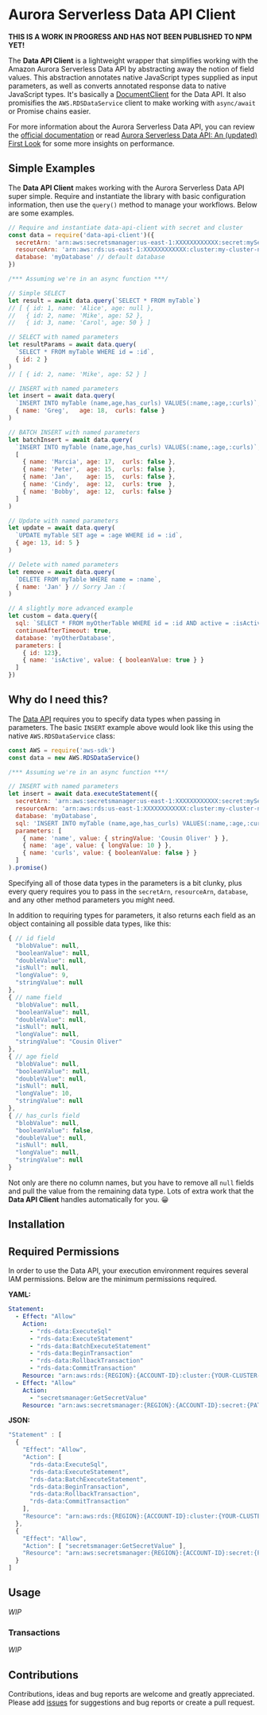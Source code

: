 # Aurora Serverless Data API Client

**THIS IS A WORK IN PROGRESS AND HAS NOT BEEN PUBLISHED TO NPM YET!**

The **Data API Client** is a lightweight wrapper that simplifies working with the Amazon Aurora Serverless Data API by abstracting away the notion of field values. This abstraction annotates native JavaScript types supplied as input parameters, as well as converts annotated response data to native JavaScript types. It's basically a [DocumentClient](https://docs.aws.amazon.com/AWSJavaScriptSDK/latest/AWS/DynamoDB/DocumentClient.html]) for the Data API. It also promisifies the `AWS.RDSDataService` client to make working with `async/await` or Promise chains easier.

For more information about the Aurora Serverless Data API, you can review the [official documentation](https://docs.aws.amazon.com/AmazonRDS/latest/AuroraUserGuide/data-api.html) or read [Aurora Serverless Data API: An (updated) First Look](https://www.jeremydaly.com/aurora-serverless-data-api-a-first-look/) for some more insights on performance.

## Simple Examples

The **Data API Client** makes working with the Aurora Serverless Data API super simple. Require and instantiate the library with basic configuration information, then use the `query()` method to manage your workflows. Below are some examples.

```javascript
// Require and instantiate data-api-client with secret and cluster
const data = require('data-api-client')({
  secretArn: 'arn:aws:secretsmanager:us-east-1:XXXXXXXXXXXX:secret:mySecret',
  resourceArn: 'arn:aws:rds:us-east-1:XXXXXXXXXXXX:cluster:my-cluster-name',
  database: 'myDatabase' // default database
})

/*** Assuming we're in an async function ***/

// Simple SELECT
let result = await data.query(`SELECT * FROM myTable`)
// [ { id: 1, name: 'Alice', age: null },
//   { id: 2, name: 'Mike', age: 52 },
//   { id: 3, name: 'Carol', age: 50 } ]

// SELECT with named parameters
let resultParams = await data.query(
  `SELECT * FROM myTable WHERE id = :id`,
  { id: 2 }
)
// [ { id: 2, name: 'Mike', age: 52 } ]

// INSERT with named parameters
let insert = await data.query(
  `INSERT INTO myTable (name,age,has_curls) VALUES(:name,:age,:curls)`,
  { name: 'Greg',   age: 18,  curls: false }
)

// BATCH INSERT with named parameters
let batchInsert = await data.query(
  `INSERT INTO myTable (name,age,has_curls) VALUES(:name,:age,:curls)`,
  [
    { name: 'Marcia', age: 17,  curls: false },
    { name: 'Peter',  age: 15,  curls: false },
    { name: 'Jan',    age: 15,  curls: false },
    { name: 'Cindy',  age: 12,  curls: true  },
    { name: 'Bobby',  age: 12,  curls: false }
  ]
)

// Update with named parameters
let update = await data.query(
  `UPDATE myTable SET age = :age WHERE id = :id`,
  { age: 13, id: 5 }
)

// Delete with named parameters
let remove = await data.query(
  `DELETE FROM myTable WHERE name = :name`,
  { name: 'Jan' } // Sorry Jan :(
)

// A slightly more advanced example
let custom = data.query({
  sql: `SELECT * FROM myOtherTable WHERE id = :id AND active = :isActive`,
  continueAfterTimeout: true,
  database: 'myOtherDatabase',
  parameters: [
    { id: 123},
    { name: 'isActive', value: { booleanValue: true } }
  ]
})
```

## Why do I need this?
The [Data API](https://docs.aws.amazon.com/AmazonRDS/latest/AuroraUserGuide/data-api.html) requires you to specify data types when passing in parameters. The basic `INSERT` example above would look like this using the native `AWS.RDSDataService` class:

```javascript
const AWS = require('aws-sdk')
const data = new AWS.RDSDataService()

/*** Assuming we're in an async function ***/

// INSERT with named parameters
let insert = await data.executeStatement({
  secretArn: 'arn:aws:secretsmanager:us-east-1:XXXXXXXXXXXX:secret:mySecret',
  resourceArn: 'arn:aws:rds:us-east-1:XXXXXXXXXXXX:cluster:my-cluster-name',
  database: 'myDatabase',
  sql: 'INSERT INTO myTable (name,age,has_curls) VALUES(:name,:age,:curls)',
  parameters: [
    { name: 'name', value: { stringValue: 'Cousin Oliver' } },
    { name: 'age', value: { longValue: 10 } },
    { name: 'curls', value: { booleanValue: false } }
  ]
).promise()
```

Specifying all of those data types in the parameters is a bit clunky, plus every query requires you to pass in the `secretArn`, `resourceArn`, `database`, and any other method parameters you might need.

In addition to requiring types for parameters, it also returns each field as an object containing all possible data types, like this:

```javascript
{ // id field
  "blobValue": null,
  "booleanValue": null,
  "doubleValue": null,
  "isNull": null,
  "longValue": 9,
  "stringValue": null
},
{ // name field
  "blobValue": null,
  "booleanValue": null,
  "doubleValue": null,
  "isNull": null,
  "longValue": null,
  "stringValue": "Cousin Oliver"
},
{ // age field
  "blobValue": null,
  "booleanValue": null,
  "doubleValue": null,
  "isNull": null,
  "longValue": 10,
  "stringValue": null
},
{ // has_curls field
  "blobValue": null,
  "booleanValue": false,
  "doubleValue": null,
  "isNull": null,
  "longValue": null,
  "stringValue": null
}
```
Not only are there no column names, but you have to remove all `null` fields and pull the value from the remaining data type. Lots of extra work that the **Data API Client** handles automatically for you. 😀

## Installation



## Required Permissions

In order to use the Data API, your execution environment requires several IAM permissions. Below are the minimum permissions required.

**YAML:**
```yaml
Statement:
  - Effect: "Allow"
    Action:
      - "rds-data:ExecuteSql"
      - "rds-data:ExecuteStatement"
      - "rds-data:BatchExecuteStatement"
      - "rds-data:BeginTransaction"
      - "rds-data:RollbackTransaction"
      - "rds-data:CommitTransaction"
    Resource: "arn:aws:rds:{REGION}:{ACCOUNT-ID}:cluster:{YOUR-CLUSTER-NAME}"
  - Effect: "Allow"
    Action:
      - "secretsmanager:GetSecretValue"
    Resource: "arn:aws:secretsmanager:{REGION}:{ACCOUNT-ID}:secret:{PATH-TO-SECRET}/*"
```

**JSON:**
```javascript
"Statement" : [
  {
    "Effect": "Allow",
    "Action": [
      "rds-data:ExecuteSql",
      "rds-data:ExecuteStatement",
      "rds-data:BatchExecuteStatement",
      "rds-data:BeginTransaction",
      "rds-data:RollbackTransaction",
      "rds-data:CommitTransaction"
    ],
    "Resource": "arn:aws:rds:{REGION}:{ACCOUNT-ID}:cluster:{YOUR-CLUSTER-NAME}"
  },
  {
    "Effect": "Allow",
    "Action": [ "secretsmanager:GetSecretValue" ],
    "Resource": "arn:aws:secretsmanager:{REGION}:{ACCOUNT-ID}:secret:{PATH-TO-SECRET}/*"
  }
]
```

## Usage

*WIP*

### Transactions

*WIP*

## Contributions
Contributions, ideas and bug reports are welcome and greatly appreciated. Please add [issues](https://github.com/jeremydaly/data-api-client/issues) for suggestions and bug reports or create a pull request.
